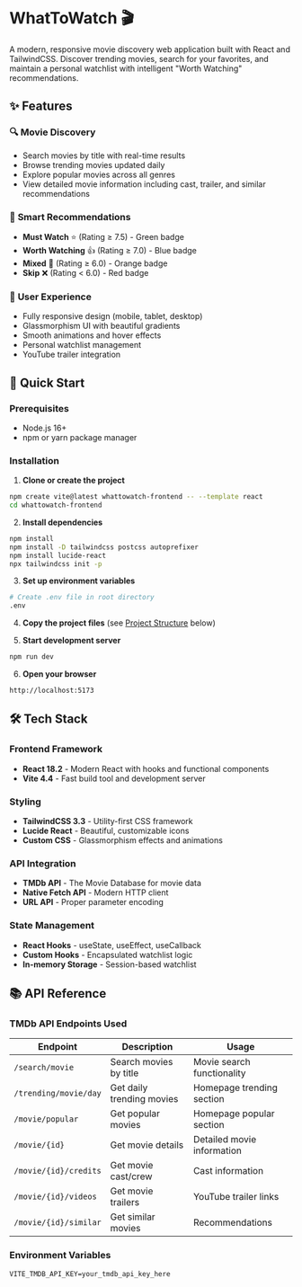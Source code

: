 # WhatToWatch 🎬

A modern, responsive movie discovery web application built with React and TailwindCSS. Discover trending movies, search for your favorites, and maintain a personal watchlist with intelligent "Worth Watching" recommendations.

## ✨ Features

### 🔍 **Movie Discovery**
- Search movies by title with real-time results
- Browse trending movies updated daily
- Explore popular movies across all genres
- View detailed movie information including cast, trailer, and similar recommendations

### 🎯 **Smart Recommendations**
- **Must Watch** ⭐ (Rating ≥ 7.5) - Green badge
- **Worth Watching** 👍 (Rating ≥ 7.0) - Blue badge  
- **Mixed** 🤔 (Rating ≥ 6.0) - Orange badge
- **Skip** ❌ (Rating < 6.0) - Red badge

### 📱 **User Experience**
- Fully responsive design (mobile, tablet, desktop)
- Glassmorphism UI with beautiful gradients
- Smooth animations and hover effects
- Personal watchlist management
- YouTube trailer integration

## 🚀 Quick Start

### Prerequisites
- Node.js 16+ 
- npm or yarn package manager

### Installation

1. **Clone or create the project**
```bash
npm create vite@latest whattowatch-frontend -- --template react
cd whattowatch-frontend
```

2. **Install dependencies**
```bash
npm install
npm install -D tailwindcss postcss autoprefixer
npm install lucide-react
npx tailwindcss init -p
```

3. **Set up environment variables**
```bash
# Create .env file in root directory
.env
```

4. **Copy the project files** (see [Project Structure](#-project-structure) below)

5. **Start development server**
```bash
npm run dev
```

6. **Open your browser**
```
http://localhost:5173
```

## 🛠️ Tech Stack

### **Frontend Framework**
- **React 18.2** - Modern React with hooks and functional components
- **Vite 4.4** - Fast build tool and development server

### **Styling**
- **TailwindCSS 3.3** - Utility-first CSS framework
- **Lucide React** - Beautiful, customizable icons
- **Custom CSS** - Glassmorphism effects and animations

### **API Integration**
- **TMDb API** - The Movie Database for movie data
- **Native Fetch API** - Modern HTTP client
- **URL API** - Proper parameter encoding

### **State Management**
- **React Hooks** - useState, useEffect, useCallback
- **Custom Hooks** - Encapsulated watchlist logic
- **In-memory Storage** - Session-based watchlist

## 📚 API Reference

### TMDb API Endpoints Used

| Endpoint | Description | Usage |
|----------|-------------|-------|
| `/search/movie` | Search movies by title | Movie search functionality |
| `/trending/movie/day` | Get daily trending movies | Homepage trending section |
| `/movie/popular` | Get popular movies | Homepage popular section |
| `/movie/{id}` | Get movie details | Detailed movie information |
| `/movie/{id}/credits` | Get movie cast/crew | Cast information |
| `/movie/{id}/videos` | Get movie trailers | YouTube trailer links |
| `/movie/{id}/similar` | Get similar movies | Recommendations |

### Environment Variables

```env
VITE_TMDB_API_KEY=your_tmdb_api_key_here
```